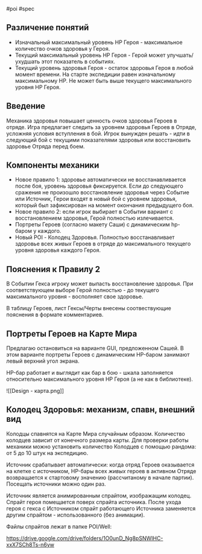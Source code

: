 #poi #spec

## Различение понятий

- Изначальный максимальный уровень HP Героя - максимальное количество очков здоровья у Героя. 
- Текущий максимальный уровень HP Героя - Герой может улучшать/ухудшать этот показатель в событиях.
- Текущий уровень здоровья Героя - остаток здоровья Героя в любой момент времени. На старте экспедиции равен изначальному максимальному HP. Не может быть выше текущего максимального уровня HP Героя.


## Введение

Механика здоровья повышает ценность очков здоровья Героев в отряде. Игра предлагает  следить за уровнем здоровья Героев в Отряде, усложняя условия вступления в бой. Игрок вынужден решать - идти в следующий бой с текущими показателями здоровья или восстановить здоровье Отряда перед боем.


## Компоненты механики

- Новое правило 1: здоровье автоматически не восстанавливается после боя, уровень здоровья фиксируется. Если до следующего сражения не произошло восстановление здоровья через Событие или  Источник, Герои входят в новый бой с уровнем здоровья, который был зафиксирован на момент окончания предыдущего боя.
- Новое правило 2: если игрок выбирает в Событии вариант с восстановлением здоровья, Герой полностью излечивается.
- Портреты Героев (согласно макету Саши) с динамическим hp-баром у каждого.
- Новый POI - Колодец Здоровья. Полностью восстанавливает здоровье всех _живых_ Героев в отряде до максимального текущего уровня здоровья каждого Героя.


## Пояснения к Правилу 2

В Событии Гекса игроку может выпасть восстановление здоровья. При соответствующем выборе Герой полностью - до текущего максимального уровня - восполняет свое здоровье.

В таблицу Героев, лист Гексы/Черты внесены соотвествующие пояснения в формате комментариев. 


## Портреты Героев на Карте Мира

Предлагаю остановиться на варианте GUI, предложенном Сашей. В этом варианте портреты Героев с динамическим HP-баром занимают левый верхний угол экрана.

HP-бар работает и выглядит как бар в бою - шкала заполняется относительно максимального уровня HP Героя (а не как в библиотеке).

![[Design - карта.png]]


## Колодец Здоровья: механизм, спавн,  внешний вид

Колодцы спавнятся на Карте Мира случайным образом. Количество колодцев зависит от конечного размера карты. Для проверки работы механики можно установить количество Колодцев с помощью рандома: от 5 до 10 штук на экспедицию.

Источник срабатывает автоматически: когда отряд Героев оказывается на клетке с источником, HP-бары всех _живых_ героев в активном Отряде возвращается к стартовому значению (рассчитаному в начале партии). Посещать источники можно один раз.

Источник является анимированным спрайтом, изображащим колодец. Спрайт героя помещается поверх спрайта источника. После ухода героя с гекса с Источником спрайт работающего Источника заменяется другим спрайтом - использованного (без анимации).

Файлы спрайтов лежат в папке POI/Well:

https://drive.google.com/drive/folders/1O0unD_Ng8pSNWIHC-xxX7SCh8Ts-n6yw



